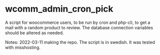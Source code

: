 # wcomm_admin_cron_pick
A script for woocommerce users, to be run by cron and php-cli, to get a mail with a random product to review.
The database connection variables should be altered as needed.

Notes:
2022-03-11 making the repo. The script is in swedish. It was tested with misshosting.
